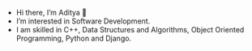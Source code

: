-  Hi there, I’m Aditya 👋
-  I’m interested in Software Development.
- I am skilled in C++, Data Structures and Algorithms, Object Oriented Programming, Python and Django.
